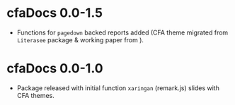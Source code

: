 # cfaDocs 0.0-1.5

* Functions for `pagedown` backed reports added (CFA theme migrated from `Literasee` package & working paper from ).

# cfaDocs 0.0-1.0

* Package released with initial function `xaringan` (remark.js) slides with CFA themes.
